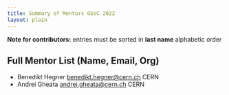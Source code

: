 ```yaml
---
title: Summary of Mentors GSoC 2022
layout: plain
---
```


**Note for contributors:** entries must be sorted in **last name** alphabetic order

## Full Mentor List (Name, Email, Org)
* Benedikt Hegner [benedikt.hegner@cern.ch](mailto:benedikt.hegner@cern.ch) CERN
* Andrei Gheata [andrei.gheata@cern.ch](mailto:andrei.gheata@cern.ch) CERN